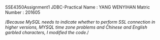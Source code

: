  SSE4350Assignment1
 JDBC-Practical
 Name : YANG WENYIHAN
 Matric Number : 201605

/*Because MySQL needs to indicate whether to perform SSL connection in higher versions, MYSQL time zone problems and Chinese and English garbled characters, I modified the code.*/
